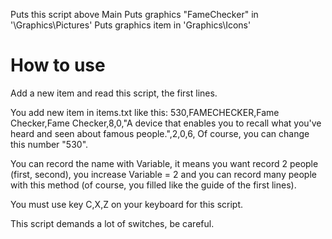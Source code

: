 Puts this script above Main
Puts graphics "FameChecker" in '\Graphics\Pictures'
Puts graphics item in 'Graphics\Icons'

# How to use 

Add a new item and read this script, the first lines.

You add new item in items.txt like this:
530,FAMECHECKER,Fame Checker,Fame Checker,8,0,"A device that enables you to recall what you've heard and seen about famous people.",2,0,6,
Of course, you can change this number "530".

You can record the name with Variable, it means you want record 2 people (first, second), you increase Variable = 2 and 
you can record many people with this method (of course, you filled like the guide of the first lines).

You must use key C,X,Z on your keyboard for this script.

This script demands a lot of switches, be careful.